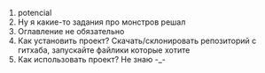 1. potencial
2. Ну я какие-то задания про монстров решал
3. Оглавление не обязательно
4. Как установить проект? Скачать/склонировать репозиторий с гитхаба, запускайте файлики которые хотите
5. Как использовать проект? Не знаю -_-
